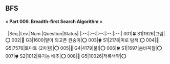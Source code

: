 ## BFS
#### < Part 009. Breadth-first Search Algorithm >
&nbsp;
|Seq.|Lev.|Num.|Question|Status|
|:--:|:--:|:--:|:--:|:--:|
001|🍀 S1|1926|그림|:o:
002|👑 G3|1600|말이 되고픈 원숭이|:o:
003|🍀 S1|2178|미로 탐색|:o:
004|👑 G5|7576|토마토 (2차원)|:o:
005|👑 G4|4179|불!|:o:
006|🍀 S1|1697|숨바꼭질|:o:
007|🍀 S2|1012|유기농 배추|:o:
008|👑 G5|10026|적록색약|:o: